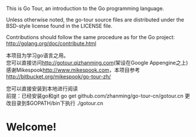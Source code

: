This is Go Tour, an introduction to the Go programming language.

Unless otherwise noted, the go-tour source files are distributed
under the BSD-style license found in the LICENSE file.

Contributions should follow the same procedure as for the Go project:
http://golang.org/doc/contribute.html

本项目为学习go语言之用。  
您可以直接访问<http://gotour.qizhanming.com>(架设在Google Appengine之上)  
感谢Mikespook<http://www.mikespook.com>，本项目参考<http://bitbucket.org/mikespook/go-tour-zh/>

您可以直接安装到本地进行阅读  
前提：已经安装go和git
    go get github.com/zhanming/go-tour-cn/gotour.cn
更改目录到$GOPATH/bin下执行
    ./gotour.cn

# Welcome!
